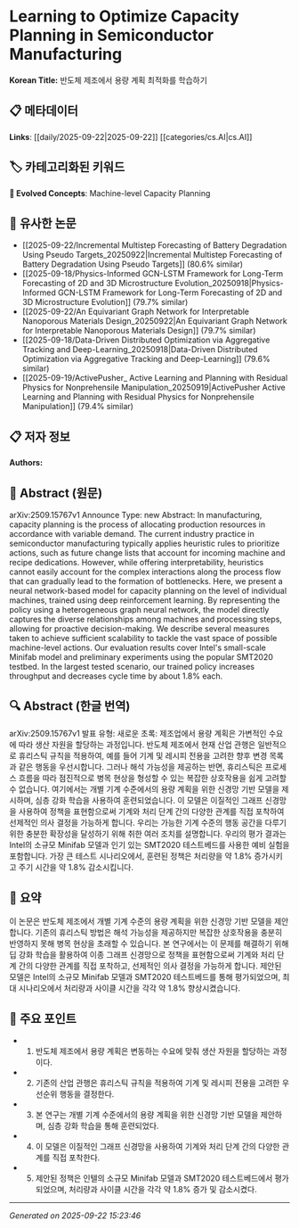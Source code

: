 # Learning to Optimize Capacity Planning in Semiconductor Manufacturing

**Korean Title:** 반도체 제조에서 용량 계획 최적화를 학습하기

## 📋 메타데이터

**Links**: [[daily/2025-09-22|2025-09-22]] [[categories/cs.AI|cs.AI]]

## 🏷️ 카테고리화된 키워드
**🚀 Evolved Concepts**: Machine-level Capacity Planning

## 🔗 유사한 논문
- [[2025-09-22/Incremental Multistep Forecasting of Battery Degradation Using Pseudo Targets_20250922|Incremental Multistep Forecasting of Battery Degradation Using Pseudo Targets]] (80.6% similar)
- [[2025-09-18/Physics-Informed GCN-LSTM Framework for Long-Term Forecasting of 2D and 3D Microstructure Evolution_20250918|Physics-Informed GCN-LSTM Framework for Long-Term Forecasting of 2D and 3D Microstructure Evolution]] (79.7% similar)
- [[2025-09-22/An Equivariant Graph Network for Interpretable Nanoporous Materials Design_20250922|An Equivariant Graph Network for Interpretable Nanoporous Materials Design]] (79.7% similar)
- [[2025-09-18/Data-Driven Distributed Optimization via Aggregative Tracking and Deep-Learning_20250918|Data-Driven Distributed Optimization via Aggregative Tracking and Deep-Learning]] (79.6% similar)
- [[2025-09-19/ActivePusher_ Active Learning and Planning with Residual Physics for Nonprehensile Manipulation_20250919|ActivePusher Active Learning and Planning with Residual Physics for Nonprehensile Manipulation]] (79.4% similar)

## 📋 저자 정보

**Authors:** 

## 📄 Abstract (원문)

arXiv:2509.15767v1 Announce Type: new 
Abstract: In manufacturing, capacity planning is the process of allocating production resources in accordance with variable demand. The current industry practice in semiconductor manufacturing typically applies heuristic rules to prioritize actions, such as future change lists that account for incoming machine and recipe dedications. However, while offering interpretability, heuristics cannot easily account for the complex interactions along the process flow that can gradually lead to the formation of bottlenecks. Here, we present a neural network-based model for capacity planning on the level of individual machines, trained using deep reinforcement learning. By representing the policy using a heterogeneous graph neural network, the model directly captures the diverse relationships among machines and processing steps, allowing for proactive decision-making. We describe several measures taken to achieve sufficient scalability to tackle the vast space of possible machine-level actions.
  Our evaluation results cover Intel's small-scale Minifab model and preliminary experiments using the popular SMT2020 testbed. In the largest tested scenario, our trained policy increases throughput and decreases cycle time by about 1.8% each.

## 🔍 Abstract (한글 번역)

arXiv:2509.15767v1 발표 유형: 새로운 
초록: 제조업에서 용량 계획은 가변적인 수요에 따라 생산 자원을 할당하는 과정입니다. 반도체 제조에서 현재 산업 관행은 일반적으로 휴리스틱 규칙을 적용하여, 예를 들어 기계 및 레시피 전용을 고려한 향후 변경 목록과 같은 행동을 우선시합니다. 그러나 해석 가능성을 제공하는 반면, 휴리스틱은 프로세스 흐름을 따라 점진적으로 병목 현상을 형성할 수 있는 복잡한 상호작용을 쉽게 고려할 수 없습니다. 여기에서는 개별 기계 수준에서의 용량 계획을 위한 신경망 기반 모델을 제시하며, 심층 강화 학습을 사용하여 훈련되었습니다. 이 모델은 이질적인 그래프 신경망을 사용하여 정책을 표현함으로써 기계와 처리 단계 간의 다양한 관계를 직접 포착하여 선제적인 의사 결정을 가능하게 합니다. 우리는 가능한 기계 수준의 행동 공간을 다루기 위한 충분한 확장성을 달성하기 위해 취한 여러 조치를 설명합니다.
우리의 평가 결과는 Intel의 소규모 Minifab 모델과 인기 있는 SMT2020 테스트베드를 사용한 예비 실험을 포함합니다. 가장 큰 테스트 시나리오에서, 훈련된 정책은 처리량을 약 1.8% 증가시키고 주기 시간을 약 1.8% 감소시킵니다.

## 📝 요약

이 논문은 반도체 제조에서 개별 기계 수준의 용량 계획을 위한 신경망 기반 모델을 제안합니다. 기존의 휴리스틱 방법은 해석 가능성을 제공하지만 복잡한 상호작용을 충분히 반영하지 못해 병목 현상을 초래할 수 있습니다. 본 연구에서는 이 문제를 해결하기 위해 딥 강화 학습을 활용하여 이종 그래프 신경망으로 정책을 표현함으로써 기계와 처리 단계 간의 다양한 관계를 직접 포착하고, 선제적인 의사 결정을 가능하게 합니다. 제안된 모델은 Intel의 소규모 Minifab 모델과 SMT2020 테스트베드를 통해 평가되었으며, 최대 시나리오에서 처리량과 사이클 시간을 각각 약 1.8% 향상시켰습니다.

## 🎯 주요 포인트

- 1. 반도체 제조에서 용량 계획은 변동하는 수요에 맞춰 생산 자원을 할당하는 과정이다.

- 2. 기존의 산업 관행은 휴리스틱 규칙을 적용하여 기계 및 레시피 전용을 고려한 우선순위 행동을 결정한다.

- 3. 본 연구는 개별 기계 수준에서의 용량 계획을 위한 신경망 기반 모델을 제안하며, 심층 강화 학습을 통해 훈련되었다.

- 4. 이 모델은 이질적인 그래프 신경망을 사용하여 기계와 처리 단계 간의 다양한 관계를 직접 포착한다.

- 5. 제안된 정책은 인텔의 소규모 Minifab 모델과 SMT2020 테스트베드에서 평가되었으며, 처리량과 사이클 시간을 각각 약 1.8% 증가 및 감소시켰다.

---

*Generated on 2025-09-22 15:23:46*